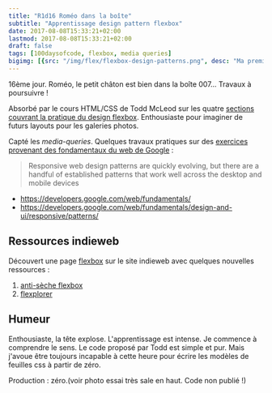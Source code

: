 ```yaml
---
title: "R1d16 Roméo dans la boîte"
subtitle: "Apprentissage design pattern flexbox"
date: 2017-08-08T15:33:21+02:00
lastmod: 2017-08-08T15:33:21+02:00
draft: false
tags: [100daysofcode, flexbox, media queries]
bigimg: [{src: "/img/flex/flexbox-design-patterns.png", desc: "Ma première flexbox"}]
---
```


16ème jour. Roméo, le petit châton est bien dans la boîte 007... Travaux à poursuivre ! 

Absorbé par le cours HTML/CSS de Todd McLeod sur les quatre [sections couvrant la pratique du design flexbox](https://github.com/GoesToEleven/html-css-bootcamp). Enthousiaste pour imaginer de futurs layouts pour les galeries photos. <!--more-->

Capté les *media-queries*. Quelques travaux pratiques sur des [exercices provenant des fondamentaux du web de Google](https://github.com/GoesToEleven/html-css-bootcamp/tree/master/033_flexbox-google) :

> Responsive web design patterns are quickly evolving, but there are a handful of established patterns that work well across the desktop and mobile devices

- <https://developers.google.com/web/fundamentals/>
- <https://developers.google.com/web/fundamentals/design-and-ui/responsive/patterns/>

## Ressources indieweb 

Découvert une page [flexbox](https://indieweb.org/flexbox) sur le site indieweb avec quelques nouvelles ressources :   

1. [anti-sèche flexbox](http://www.sketchingwithcss.com/samplechapter/cheatsheet.html)
2. [flexplorer](http://bennettfeely.com/flexplorer/)


## Humeur 

Enthousiaste, la tête explose. L'apprentissage est intense. Je commence à comprendre le sens. Le code proposé par Todd est simple et pur. Mais j'avoue être  toujours incapable à cette heure pour écrire les modèles de feuilles css à partir de zéro.

Production : zéro.(voir photo essai très sale en haut. Code non publié !)